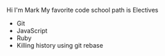 Hi I'm Mark
My favorite code school path is Electives
* Git
* JavaScript
* Ruby
* Killing history using git rebase